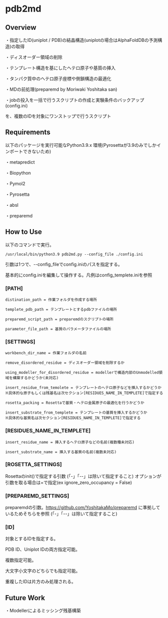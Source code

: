 # pdb2md
## Overview
・指定したID(uniplot / PDB)の結晶構造(uniplotの場合はAlphaFoldDBの予測構造)の取得

・ディスオーダー領域の削除

・テンプレート構造を基にしたヘテロ原子や基質の挿入

・タンパク質中のヘテロ原子座標や側鎖構造の最適化

・MDの前処理(preparemd by Moriwaki Yoshitaka san)

・jobの投入を一括で行うスクリプトの作成と実験条件のバックアップ(config.ini)

を、複数のIDを対象にワンストップで行うスクリプト

## Requirements
以下のパッケージを実行可能なPython3.9.x 環境(Pyrosettaが3.9のみでしかインポートできないため)

・metapredict

・Biopython

・Pymol2

・Pyrosetta

・absl

・preparemd

## How to Use
以下のコマンドで実行。

    /usr/local/bin/python3.9 pdb2md.py --config_file ./config.ini

引数は1つで、--config_fileでconfig.iniのパスを指定する。

基本的にconfig.iniを編集して操作する。凡例はconfig_templete.iniを参照

### [PATH]

    distination_path = 作業フォルダを作成する場所

    templete_pdb_path = テンプレートとするpdbファイルの場所

    preparemd_script_path = preparemdのスクリプトの場所

    parameter_file_path = 基質のパラメータファイルの場所

### [SETTINGS]

    workbench_dir_name = 作業フォルダの名前

    remove_disordered_residue = ディスオーダー領域を削除するか

    using_modeller_for_disordered_residue = modellerで構造内部のUnmodelled領域を構築するかどうか(未対応)

    insert_residue_from_temolete = テンプレートのヘテロ原子などを挿入するかどうか
    ※具体的な原子もしくは残基名は次セクション[RESIDUES_NAME_IN_TEMPLETE]で指定する

    rosetta_packing = Rosettaで基質・ヘテロ金属原子の最適化を行うかどうか

    insert_substrate_from_templete = テンプレートの基質を挿入するかどうか
    ※具体的な基質名は次セクション[RESIDUES_NAME_IN_TEMPLETE]で指定する

### [RESIDUES_NAME_IN_TEMPLETE]

    insert_residue_name = 挿入するヘテロ原子などの名前(複数種未対応)

    insert_substrate_name = 挿入する基質の名前(複数未対応)

### [ROSETTA_SETTINGS]

 Rosettaのinit()で指定する引数 (「-」「--」は除いて指定すること)
 オプションが引数を取る場合は=で指定(ex ignore_zero_occupancy = False)

### [PREPAREMD_SETTINGS]

 preparemdの引数。<https://github.com/YoshitakaMo/preparemd> に準拠しているためそちらを参照
 (「-」「--」は除いて指定すること)

### [ID]

対象とするIDを指定する。

PDB ID、Uniplot IDの両方指定可能。

複数指定可能。

大文字小文字のどちらでも指定可能。

重複したIDは片方のみ処理される。

## Future Work

・Modellerによるミッシング残基構築
